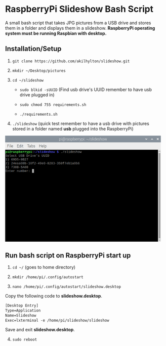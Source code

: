 # RaspberryPi Slideshow Bash Script

A small bash script that takes JPG pictures from a USB drive and stores them in
a folder and displays them in a slideshow. **RaspberryPi operating system must be running Raspbian with desktop.**

## Installation/Setup

1. `git clone https://github.com/akilhylton/slideshow.git`

2. `mkdir ~/Desktop/pictures`

3. `cd ~/slideshow`
	* `sudo blkid -sUUID` (Find usb drive's UUID remember to have usb drive plugged in)
	
	* `sudo chmod 755 requirements.sh`
	
	* `./requirements.sh`
	
4. `./slideshow` (quick test remember to have a usb drive with pictures stored in a folder named **usb** plugged into the RaspberryPi)

![](docs/static_imgs/uuid_menu.png)


## Run bash script on RaspberryPi start up

1. `cd ~/` (goes to home directory)

2. `mkdir /home/pi/.config/autostart`

3. `nano /home/pi/.config/autostart/slideshow.desktop`

Copy the following code to **slideshow.desktop**.
```
[Desktop Entry]
Type=Application
Name=Slideshow
Exec=lxterminal -e /home/pi/slideshow/slideshow
```
Save and exit **slideshow.desktop**.

4. `sudo reboot`
